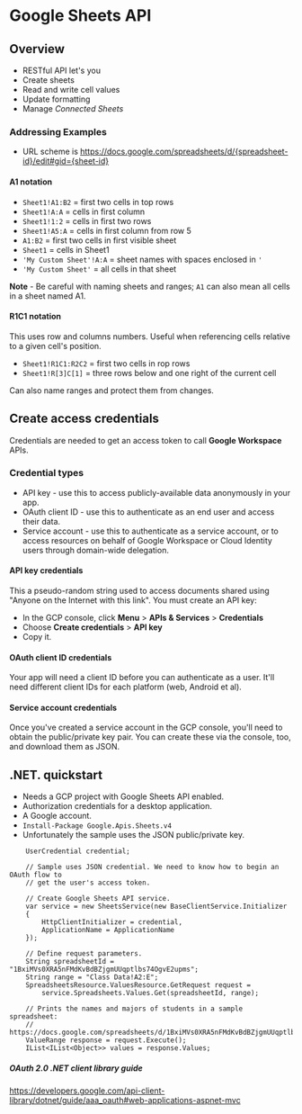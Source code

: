 # Google Sheets API

## Overview

- RESTful API let's you
- Create sheets
- Read and write cell values
- Update formatting
- Manage _Connected Sheets_

### Addressing Examples

- URL scheme is https://docs.google.com/spreadsheets/d/{spreadsheet-id}/edit#gid={sheet-id}

#### A1 notation

- `Sheet1!A1:B2`          = first two cells in top rows
- `Sheet1!A:A`            = cells in first column
- `Sheet1!1:2`            = cells in first two rows
- `Sheet1!A5:A`           = cells in first column from row 5
- `A1:B2`                 = first two cells in first visible sheet
- `Sheet1`                = cells in Sheet1
- `'My Custom Sheet'!A:A` = sheet names with spaces enclosed in `'`
- `'My Custom Sheet'`     = all cells in that sheet

**Note** - Be careful with naming sheets and ranges; `A1` can also mean all cells in a sheet named A1.

#### R1C1 notation

This uses row and columns numbers. Useful when referencing cells relative to a given cell's position.

- `Sheet1!R1C1:R2C2`      = first two cells in rop rows
- `Sheet1!R[3]C[1]`       = three rows below and one right of the current cell

Can also name ranges and protect them from changes.

## Create access credentials

Credentials are needed to get an access token to call **Google Workspace** APIs.

### Credential types

- API key - use this to access publicly-available data anonymously in your app.
- OAuth client ID - use this to authenticate as an end user and access their data.
- Service account - use this to authenticate as a service account, or to access resources on behalf of Google Workspace or Cloud Identity users through domain-wide delegation.

#### API key credentials

This a pseudo-random string used to access documents shared using "Anyone on the Internet with this link". You must create an API key:

- In the GCP console, click **Menu** > **APIs & Services** > **Credentials**
- Choose **Create credentials** > **API key**
- Copy it.

#### OAuth client ID credentials

Your app will need a client ID before you can authenticate as a user. It'll need different client IDs for each platform (web, Android et al).

#### Service account credentials

Once you've created a service account in the GCP console, you'll need to obtain the public/private key pair. You can create these via the console, too, and download them as JSON.

## .NET. quickstart

- Needs a GCP project with Google Sheets API enabled.
- Authorization credentials for a desktop application.
- A Google account.
- `Install-Package Google.Apis.Sheets.v4`
- Unfortunately the sample uses the JSON public/private key.

```
    UserCredential credential;
    
    // Sample uses JSON credential. We need to know how to begin an OAuth flow to
    // get the user's access token.

    // Create Google Sheets API service.
    var service = new SheetsService(new BaseClientService.Initializer
    {
        HttpClientInitializer = credential,
        ApplicationName = ApplicationName
    });

    // Define request parameters.
    String spreadsheetId = "1BxiMVs0XRA5nFMdKvBdBZjgmUUqptlbs74OgvE2upms";
    String range = "Class Data!A2:E";
    SpreadsheetsResource.ValuesResource.GetRequest request =
        service.Spreadsheets.Values.Get(spreadsheetId, range);

    // Prints the names and majors of students in a sample spreadsheet:
    // https://docs.google.com/spreadsheets/d/1BxiMVs0XRA5nFMdKvBdBZjgmUUqptlbs74OgvE2upms/edit
    ValueRange response = request.Execute();
    IList<IList<Object>> values = response.Values;
```
##### OAuth 2.0 .NET client library guide

https://developers.google.com/api-client-library/dotnet/guide/aaa_oauth#web-applications-aspnet-mvc  
